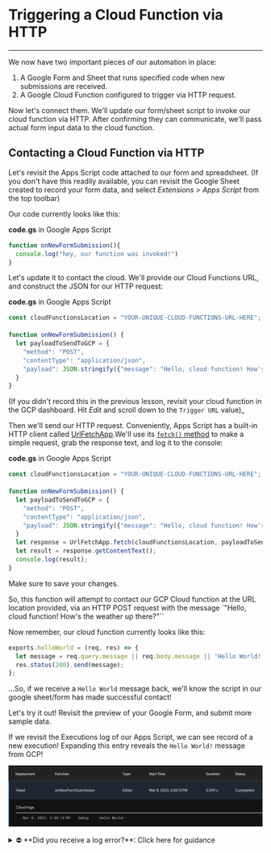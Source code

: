 # Triggering a Cloud Function via HTTP
---

We now have two important pieces of our automation in place:

1. A Google Form and Sheet that runs specified code when new submissions are received.
2. A Google Cloud Function configured to trigger via HTTP request.

Now let's connect them. We'll update our form/sheet script to invoke our cloud function via HTTP. After confirming they can communicate, we'll pass actual form input data to the cloud function.

## Contacting a Cloud Function via HTTP

Let's revisit the Apps Script code attached to our form and spreadsheet. (If you don't have this readily available, you can revisit the Google Sheet created to record your form data, and select _Extensions_ > _Apps Script_ from the top toolbar)

Our code currently looks like this:

**code.gs** in Google Apps Script
```JavaScript
function onNewFormSubmission(){
  console.log("hey, our function was invoked!")
}
```

Let's update it to contact the cloud. We'll provide our Cloud Functions URL, and construct the JSON for our HTTP request:


**code.gs** in Google Apps Script
```javascript
const cloudFunctionsLocation = "YOUR-UNIQUE-CLOUD-FUNCTIONS-URL-HERE";

function onNewFormSubmission() {
  let payloadToSendToGCP = {
    "method": "POST",
    "contentType": "application/json",
    "payload": JSON.stringify({"message": "Hello, cloud function! How's the weather up there?"})
  }
}
```

(If you didn't record this in the previous lesson, revisit your cloud function in the GCP dashboard. Hit _Edit_ and scroll down to the `Trigger URL` value)_

Then we'll send our HTTP request. Conveniently, Apps Script has a built-in HTTP client called [UrlFetchApp](https://developers.google.com/apps-script/reference/url-fetch/url-fetch-app).We'll use its [`fetch()` method](https://developers.google.com/apps-script/reference/url-fetch/url-fetch-app#fetch(String,Object)) to make a simple request, grab the response text, and log it to the console:

**code.gs** in Google Apps Script
```javascript
const cloudFunctionsLocation = "YOUR-UNIQUE-CLOUD-FUNCTIONS-URL-HERE";

function onNewFormSubmission() {
  let payloadToSendToGCP = {
    "method": "POST",
    "contentType": "application/json",
    "payload": JSON.stringify({"message": "Hello, cloud function! How's the weather up there?"})
  }
  let response = UrlFetchApp.fetch(cloudFunctionsLocation, payloadToSendToGCP);
  let result = response.getContentText();
  console.log(result);
}
```

Make sure to save your changes.

So, this function will attempt to contact our GCP Cloud function at the URL location provided, via an HTTP POST request with the message `"Hello, cloud function! How's the weather up there?"``

Now remember, our cloud function currently looks like this:

```JavaScript
exports.helloWorld = (req, res) => {
  let message = req.query.message || req.body.message || 'Hello World!';
  res.status(200).send(message);
};
```

...So, if we receive a `Hello World` message back, we'll know the script in our google sheet/form has made successful contact!

Let's try it out! Revisit the preview of your Google Form, and submit more sample data.

If we revisit the Executions log of our Apps Script, we can see record of a new execution! Expanding this entry reveals the `Hello World!` message from GCP!

![Executions log entry with Hello World message from GCP](../assets/images/successful_http_req_to_gcp.png)

<details><summary>⛔ **Did you receive a log error?**: Click here for guidance </summary>
<br>
<p>
If you received an Apps Script log error reading `Exception: You do not have permission to call UrlFetchApp.fetch.`, it is because Apps Script does not have authorization to make HTTP requests from your Google Account.
</p>
<p>
To grant permissions, return to the Apps Script editor. Click **_Run_** (▶️) in the top toolbar. You'll see a pop-up asking for permissions. Enable them. You may receive another pop-up warning _Google hasn't verified this app_. At the bottom of this window is a tiny link reading _Go to [project name] (unsafe)_. Click this. In the resulting pop-up you will have the option to allow permissions.
</p>
<p>
It may feel questionable to ignore these warnings--that's good instincts! You should never allow strangers this level of access into your account. _**However**_, notice that **you** are listed as both the developer and the party granting permission. You are allowing your own script access to your own account.
</p>
<p>
At the conclusion of this module, we'll give you a reminder to optionally revoke permissions, disable API keys, and perform other preventative safety measures.
</p>
</details>
